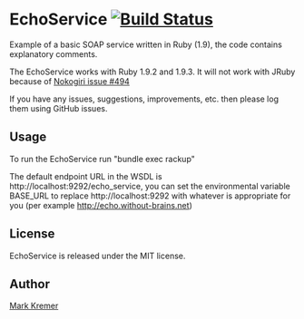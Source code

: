 EchoService [![Build Status](https://secure.travis-ci.org/mkremer/echo_service.png)](http://travis-ci.org/mkremer/echo_service)
==============
Example of a basic SOAP service written in Ruby (1.9), the code contains explanatory comments.

The EchoService works with Ruby 1.9.2 and 1.9.3. It will not work with JRuby because of [Nokogiri issue #494](https://github.com/tenderlove/nokogiri/issues/494)

If you have any issues, suggestions, improvements, etc. then please log them using GitHub issues.

Usage
-----
To run the EchoService run "bundle exec rackup" 

The default endpoint URL in the WSDL is http://localhost:9292/echo_service, you can set the environmental variable BASE_URL to replace http://localhost:9292 with whatever is appropriate for you (per example http://echo.without-brains.net)

License
-------
EchoService is released under the MIT license.

Author
------
[Mark Kremer](https://github.com/mkremer)


